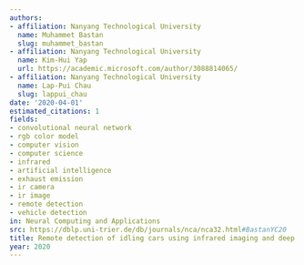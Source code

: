 ```yaml
---
authors:
- affiliation: Nanyang Technological University
  name: Muhammet Bastan
  slug: muhammet_bastan
- affiliation: Nanyang Technological University
  name: Kim-Hui Yap
  url: https://academic.microsoft.com/author/3088814065/
- affiliation: Nanyang Technological University
  name: Lap-Pui Chau
  slug: lappui_chau
date: '2020-04-01'
estimated_citations: 1
fields:
- convolutional neural network
- rgb color model
- computer vision
- computer science
- infrared
- artificial intelligence
- exhaust emission
- ir camera
- ir image
- remote detection
- vehicle detection
in: Neural Computing and Applications
src: https://dblp.uni-trier.de/db/journals/nca/nca32.html#BastanYC20
title: Remote detection of idling cars using infrared imaging and deep networks
year: 2020
---
```

